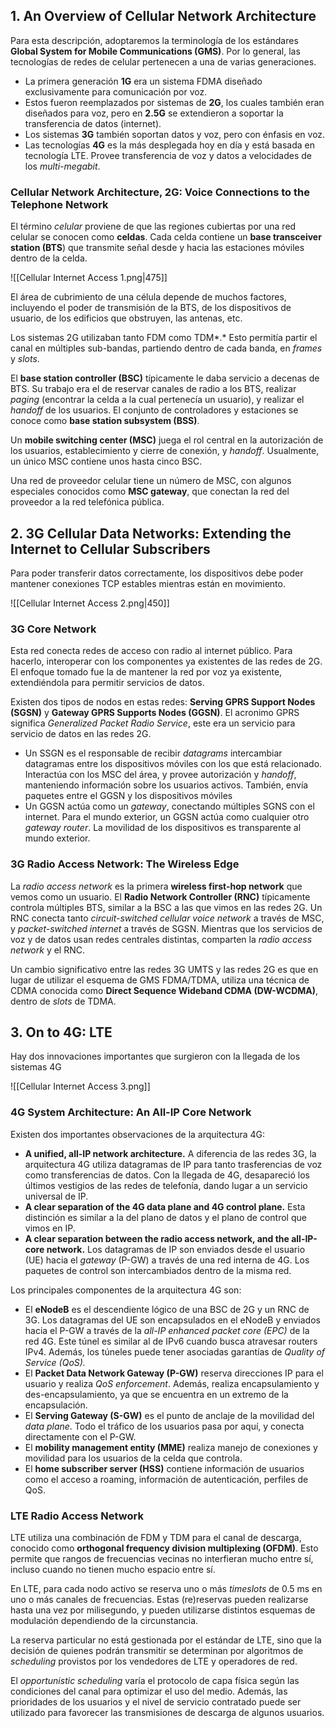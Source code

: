 ## 1. An Overview of Cellular Network Architecture

Para esta descripción, adoptaremos la terminología de los estándares **Global System for Mobile Communications (GMS)**. Por lo general, las tecnologías de redes de celular pertenecen a una de varias generaciones.

- La primera generación **1G** era un sistema FDMA diseñado exclusivamente para comunicación por voz.
- Estos fueron reemplazados por sistemas de **2G**, los cuales también eran diseñados para voz, pero en **2.5G** se extendieron a soportar la transferencia de datos (internet).
- Los sistemas **3G** también soportan datos y voz, pero con énfasis en voz.
- Las tecnologías **4G** es la más desplegada hoy en día y está basada en tecnología LTE. Provee transferencia de voz y datos a velocidades de los *multi-megabit*.

### Cellular Network Architecture, 2G: Voice Connections to the Telephone Network

El término *celular* proviene de que las regiones cubiertas por una red celular se conocen como **celdas**. Cada celda contiene un **base transceiver station (BTS**) que transmite señal desde y hacia las estaciones móviles dentro de la celda.

![[Cellular Internet Access 1.png|475]]

El área de cubrimiento de una célula depende de muchos factores, incluyendo el poder de transmisión de la BTS, de los dispositivos de usuario, de los edificios que obstruyen, las antenas, etc.

Los sistemas 2G utilizaban tanto FDM como TDM*.* Esto permitía partir el canal en múltiples sub-bandas, partiendo dentro de cada banda, en *frames* y *slots*.

El **base station controller (BSC)** típicamente le daba servicio a decenas de BTS. Su trabajo era el de reservar canales de radio a los BTS, realizar *paging* (encontrar la celda a la cual pertenecía un usuario), y realizar el *handoff* de los usuarios. El conjunto de controladores y estaciones se conoce como **base station subsystem (BSS)**.

Un **mobile switching center (MSC)** juega el rol central en la autorización de los usuarios, establecimiento y cierre de conexión, y *handoff*. Usualmente, un único MSC contiene unos hasta cinco BSC.

Una red de proveedor celular tiene un número de MSC, con algunos especiales conocidos como **MSC gateway**, que conectan la red del proveedor a la red telefónica pública.

## 2. 3G Cellular Data Networks: Extending the Internet to Cellular Subscribers

Para poder transferir datos correctamente, los dispositivos debe poder mantener conexiones TCP estables mientras están en movimiento.

![[Cellular Internet Access 2.png|450]]

### 3G Core Network

Esta red conecta redes de acceso con radio al internet público. Para hacerlo, interoperar con los componentes ya existentes de las redes de 2G. El enfoque tomado fue la de mantener la red por voz ya existente, extendiéndola para permitir servicios de datos.

Existen dos tipos de nodos en estas redes: **Serving GPRS Support Nodes (SGSN)** y **Gateway GPRS Supports Nodes (GGSN)**. El acronimo GPRS significa *Generalized Packet Radio Service*, este era un servicio para servicio de datos en las redes 2G.

- Un SSGN es el responsable de recibir *datagrams* intercambiar datagramas entre los dispositivos móviles con los que está relacionado. Interactúa con los MSC del área, y provee autorización y *handoff*, manteniendo información sobre los usuarios activos. También, envía paquetes entre el GGSN y los dispositivos móviles
- Un GGSN actúa como un *gateway*, conectando múltiples SGNS con el internet. Para el mundo exterior, un GGSN actúa como cualquier otro *gateway router*. La movilidad de los dispositivos es transparente al mundo exterior.

### 3G Radio Access Network: The Wireless Edge

La *radio access network* es la primera **wireless first-hop network** que vemos como un usuario. El **Radio Network Controller (RNC)** típicamente controla múltiples BTS, similar a la BSC a las que vimos en las redes 2G. Un RNC conecta tanto *circuit-switched cellular voice network* a través de MSC, y *packet-switched internet* a través de SGSN. Mientras que los servicios de voz y de datos usan redes centrales distintas, comparten la *radio access network* y el RNC.

Un cambio significativo entre las redes 3G UMTS y las redes 2G es que en lugar de utilizar el esquema de GMS FDMA/TDMA, utiliza una técnica de CDMA conocida como **Direct Sequence Wideband CDMA (DW-WCDMA)**, dentro de *slots* de TDMA.

## 3. On to 4G: LTE

Hay dos innovaciones importantes que surgieron con la llegada de los sistemas 4G

![[Cellular Internet Access 3.png]]

### 4G System Architecture: An All-IP Core Network

Existen dos importantes observaciones de la arquitectura 4G:

- **A unified, all-IP network architecture.** A diferencia de las redes 3G, la arquitectura 4G utiliza datagramas de IP para tanto trasferencias de voz como transferencias de datos. Con la llegada de 4G, desapareció los últimos vestigios de las redes de telefonía, dando lugar a un servicio universal de IP.
- **A clear separation of the 4G data plane and 4G control plane.** Esta distinción es similar a la del plano de datos y el plano de control que vimos en IP.
- **A clear separation between the radio access network, and the all-IP-core network.** Los datagramas de IP son enviados desde el usuario (UE) hacia el *gateway* (P-GW) a través de una red interna de 4G. Los paquetes de control son intercambiados dentro de la misma red.

Los principales componentes de la arquitectura 4G son:

- El **eNodeB** es el descendiente lógico de una BSC de 2G y un RNC de 3G. Los datagramas del UE son encapsulados en el eNodeB y enviados hacia el P-GW a través de la *all-IP enhanced packet core (EPC)* de la red 4G. Este túnel es similar al de IPv6 cuando busca atravesar routers IPv4. Además, los túneles puede tener asociadas garantías de *Quality of Service (QoS).*
- El **Packet Data Network Gateway (P-GW)** reserva direcciones IP para el usuario y realiza *QoS enforcement*. Además, realiza encapsulamiento y des-encapsulamiento, ya que se encuentra en un extremo de la encapsulación.
- El **Serving Gateway (S-GW)** es el punto de anclaje de la movilidad del *data plane*. Todo el tráfico de los usuarios pasa por aquí, y conecta directamente con el P-GW.
- El **mobility management entity (MME)** realiza manejo de conexiones y movilidad para los usuarios de la celda que controla.
- El **home subscriber server (HSS)** contiene información de usuarios como el acceso a roaming, información de autenticación, perfiles de QoS.

### LTE Radio Access Network

LTE utiliza una combinación de FDM y TDM para el canal de descarga, conocido como **orthogonal frequency division multiplexing (OFDM)**. Esto permite que rangos de frecuencias vecinas no interfieran mucho entre sí, incluso cuando no tienen mucho espacio entre sí.

En LTE, para cada nodo activo se reserva uno o más *timeslots* de 0.5 ms en uno o más canales de frecuencias. Estas (re)reservas pueden realizarse hasta una vez por milisegundo, y pueden utilizarse distintos esquemas de modulación dependiendo de la circunstancia.

La reserva particular no está gestionada por el estándar de LTE, sino que la decisión de quienes podrán transmitir se determinan por algoritmos de *scheduling* provistos por los vendedores de LTE y operadores de red.

El *opportunistic scheduling* varía el protocolo de capa física según las condiciones del canal para optimizar el uso del medio. Además, las prioridades de los usuarios y el nivel de servicio contratado puede ser utilizado para favorecer las transmisiones de descarga de algunos usuarios.
